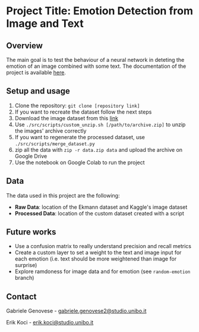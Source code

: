 # Project Title: Emotion Detection from Image and Text

## Overview
The main goal is to test the behaviour of a neural network in deteting the emotion of an image combined with some text.
The documentation of the project is available [here](https://emotion-detection-from-image-and-text-gabrigeno-0342883c89cf315.gitlab.io/main.pdf).

## Setup and usage
1. Clone the repository: `git clone [repository link]`
2. If you want to recreate the dataset follow the next steps
3. Download the image dataset from this [link](https://www.kaggle.com/datasets/msambare/fer2013?resource=download)
4. Use `./src/scripts/custom_unzip.sh [/path/to/archive.zip]` to unzip the images' archive correctly
5. If you want to regenerate the processed dataset, use `./src/scripts/merge_dataset.py`
6. zip all the data with `zip -r data.zip data` and upload the archive on Google Drive
7. Use the notebook on Google Colab to run the project

## Data
The data used in this project are the following:
- **Raw Data**: location of the Ekmann dataset and Kaggle's image dataset
- **Processed Data**: location of the custom dataset created with a script

## Future works
- Use a confusion matrix to really understand precision and recall metrics
- Create a custom layer to set a weight to the text and image input for each emotion (i.e. text should be more weightened than image for surprise)
- Explore ramdoness for image data and for emotion (see `random-emotion` branch)

## Contact
Gabriele Genovese - gabriele.genovese2@studio.unibo.it

Erik Koci - erik.koci@studio.unibo.it
